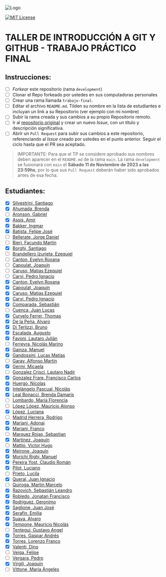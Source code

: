 ![Logo](https://www.austral.edu.ar/wp-content/uploads/2022/09/logo-md-austral-1.png?x63752)

[![MIT License](https://img.shields.io/badge/License-MIT-green.svg)](https://choosealicense.com/licenses/mit/)

# TALLER DE INTRODUCCIÓN A GIT Y GITHUB - TRABAJO PRÁCTICO FINAL

## Instrucciones:

- [ ] _Forkear_ este repositorio (rama `development`)
- [ ] Clonar el Repo forkeado por ustedes en sus computadoras personales
- [ ] Crear una rama llamada `trabajo-final`.
- [ ] Editar el archivo `README.md`. Tilden su nombre en la lista de estudiantes e incluyan un link a su Repositorio (ver ejemplo con mi nombre)
- [ ] Subir la rama creada y sus cambios a su propio Repositorio remoto.
- [ ] Ir al [repositorio original](https://github.com/santiagosilvestrini/git-github-tp-final-2023) y crear un nuevo _Issue_, con un título y descripción significativa.
- [ ] Abrir un `Pull Request` para subir sus cambios a este repositorio, referenciando al _Issue_ creado por ustedes en el punto anterior. Seguir el ciclo hasta que el PR sea aceptado.

> IMPORTANTE: Para que el TP se considere aprobado sus nombres deben aparecer en el `README.md` de la rama `main`. La rama `development` se fusionará con `main` el **Sábado 11 de Noviembre de 2023 a las 23:59hs**, por lo que sus `Pull Request` deberán haber sido aprobados antes de esa fecha.

## Estudiantes:

- [x] [Silvestrini, Santiago](https://github.com/santiagosilvestrini/git-github-tp-final-2023)
- [x] [Ahumada, Brenda](https://github.com/brendaahumada/git-github-tp-final-2023)
- [ ] [Aronson, Gabriel]()
- [x] [Assis, Amir](https://github.com/Amir448868/git-github-tp-final-2023)
- [x] [Bakker, Ingmar](https://github.com/Ingbakk16/git-github-tp-final-2023.git)
- [x] [Batista, Felipe José](https://github.com/felibatista/git-github-tp-final-2023)
- [ ] [Bellerate, Jorge Daniel]()
- [ ] [Bieri, Facundo Martín]()
- [x] [Borghi, Santiago](https://github.com/SantiagoBorghi/git-github-tp-final-2023)
- [ ] [Brandellero Izurieta, Ezequiel]()
- [ ] [Canton, Evelyn Roxana]()
- [ ] [Capoulat, Joaquín]()
- [ ] [Caruso, Matias Ezequiel]()
- [ ] [Carvi, Pedro Ignacio]()
- [x] [Canton, Evelyn Roxana](https://github.com/EveCanton/git-github-tp-final-2023)
- [x] [Capoulat, Joaquín](https://github.com/Joaquin274/git-github-tp-final-2023.git)
- [x] [Caruso, Matias Ezequiel](https://github.com/ezepachi/git-github-tp-final-2023)
- [x] [Carvi, Pedro Ignacio](https://github.com/pedrocarvi/git-github-tp-final-2023)
- [x] [Comparada, Sebastián](https://github.com/SebastianComparada/git-github-tp-final-2023.git)
- [ ] [Cuenca, Juan Lucas]()
- [x] [Curvelo Ferrer, Thomas](https://github.com/Thomicurve/git-github-tp-final-2023)
- [x] [De la Peña, Alvaro](https://github.com/alvarodlp98/git-github-tp-final-2023.git)
- [x] [Di Terlizzi, Bruno](https://github.com/brunoDiter/git-github-tp-final-2023)
- [x] [Escalada, Augusto](https://github.com/AugustoEscalada/git-github-tp-final-2023)
- [x] [Favoni, Lautaro Julíán](https://github.com/LautaroFavoni/git-github-tp-final-2023.git)
- [ ] [Ferreyra, Nicolás Marino]()
- [x] [Gainza, Manuel](https://github.com/Sallaks/git-github-tp-final-2023/tree/trabajo-final)
- [x] [Gandossini, Lucas Matías](https://github.com/lucasgando/git-github-fork-lucasg)
- [ ] [Garay, Alfonso Martín]()
- [x] [Germi, Micaela](https://github.com/MicaelaGermi04/git-github-tp-final-2023)
- [ ] [Gonzalez Crisci, Lautaro Nadir]()
- [X] [Gonzalez Frare, Francisco Carlos](https://github.com/technicolo/git-github-tp-final-2023)
- [x] [Huergo, Nicolas](https://github.com/nhuergop/git-github-tp-final-2023.git)
- [x] [Intelángelo Pascual, Nicolás](https://github.com/NicoIntelangelo/git-github-tp-final-2023.git)
- [x] [Leal Bonacci, Brenda Damaris](https://github.com/blealbonacci/git-github-tp-final-2023)
- [ ] [Lombardo, Maria Florencia]()
- [ ] [López López, Mauricio Alonso]()
- [x] [López, Luciana](https://github.com/lulilowpez/git-github-tp-final-2023)
- [ ] [Madrid Herrera, Rodrigo]()
- [x] [Mariani, Adonai](https://github.com/AdonaiMariani/git-github-tp-final-2023.git)
- [x] [Mariani, Franco](https://github.com/FrancoMariani1/git-github-tp-final-2023.git)
- [ ] [Marquez Rojas, Sebastian]()
- [x] [Martínez, Joaquín]()
- [ ] [Mattio, Victor Hugo]()
- [x] [Meirone, Joaquín](https://github.com/JoakoMeirone72/git-github-tp-final-2023)
- [x] [Morichi Righi, Manuel](https://github.com/manumrighi/git-github-tp-final-2023)
- [x] [Pereira Yost, Claudio Román](https://github.com/Romanx91/git-github-tp-final-2023)
- [x] [Pilot, Luciano](https://github.com/LucianoPilot/git-github-tp-final-2023)
- [ ] [Prieto, Lucila]()
- [x] [Queral, Juan Ignacio](https://github.com/JuaniQueral/git-github-tp-final-2023)
- [ ] [Quiroga, Martin Marcelo]()
- [x] [Razovich, Sebastián Leandro](https://github.com/SebaRazo/git-github-tp-final-2023.git)
- [x] [Robledo, Jonatan Francisco](https://github.com/jonatanfrobledo/git-github-tp-final-2023.git)
- [x] [Rodriguez, Geronimo](https://github.com/gerorodriguez/git-github-tp-final-2023)
- [x] [Saglione, Juan José](https://github.com/JuanSaglione/git-github-tp-final-2023.git)
- [x] [Serafin, Emilia](https://github.com/emiliaserafin1/git-github-tp-final-2023)
- [x] [Suaya, Alvaro](https://github.com/Godwit2110/git-github-tp-final-2023/tree/trabajo-final)
- [x] [Tempone, Mauricio Nicolás](https://github.com/mauritempo?tab=repositories)
- [ ] [Tentegui, Gustavo Angel]()
- [x] [Torres, Gaspar Andrés]()
- [x] [Torres, Lorenzo Franco]()
- [x] [Valenti, Dino](https://github.com/DinoValent/git-github-tp-final-2023#estudiantes)
- [ ] [Veiga, Felipe]()
- [ ] [Vergara, Pedro]()
- [x] [Virgili, Joaquín]()
- [ ] [Vittone, María Ángeles]()
